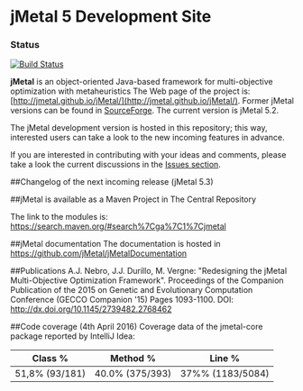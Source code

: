 # jMetal 5 Development Site

### Status
[![Build Status](https://travis-ci.org/jMetal/jMetal.svg?branch=master)](https://travis-ci.org/jMetal/jMetal)

**jMetal** is an object-oriented Java-based framework for multi-objective optimization with metaheuristics
The Web page of the project is: [http://jmetal.github.io/jMetal/](http://jmetal.github.io/jMetal/). Former jMetal versions can be found in [SourceForge](http://jmetal.sourceforge.net). The current version is jMetal 5.2. 

The jMetal development version is hosted in this repository; this way, interested users can take a look to
the new incoming features in advance.

If you are interested in contributing with your ideas and comments, please take a look the current discussions in the [Issues section](https://github.com/jMetal/jMetal/issues).

##Changelog of the next incoming release (jMetal 5.3)

##jMetal is available as a Maven Project in The Central Repository

The link to the modules is: https://search.maven.org/#search%7Cga%7C1%7Cjmetal

##jMetal documentation
The documentation is hosted in https://github.com/jMetal/jMetalDocumentation

##Publications
A.J. Nebro, J.J. Durillo, M. Vergne: "Redesigning the jMetal Multi-Objective Optimization Framework". Proceedings of the Companion Publication of the 2015 on Genetic and Evolutionary Computation Conference (GECCO Companion '15) Pages 1093-1100. DOI: http://dx.doi.org/10.1145/2739482.2768462

##Code coverage (4th April 2016)
Coverage data of the jmetal-core package reported by IntelliJ Idea:

|Class % |Method %| Line % |
|--------|--------|--------|
|51,8% (93/181) |	40.0% (375/393) | 37%% (1183/5084)



